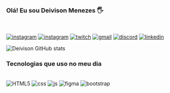 ### Olá! Eu sou Deivison Menezes 🖐️ 
<br>


[![instagram](https://img.shields.io/badge/PORTFÓLIO-D24939?style=for-the-badge&logo=Jenkins&logoColor=white)](https://deivisonmenezesdevs.000webhostapp.com/#_)
[![instagram](https://img.shields.io/badge/Instagram-E4405F?style=for-the-badge&logo=instagram&logoColor=white)](https://instagram.com/deivisonmenezes_)
[![twitch](https://img.shields.io/badge/Twitch-9146FF?style=for-the-badge&logo=twitch&logoColor=white)](https://twitch.tv/neguinhodacbx)
[![gmail](https://img.shields.io/badge/Gmail-D14836?style=for-the-badge&logo=gmail&logoColor=white)](https://mail.google.com/)
[![discord](https://img.shields.io/badge/Discord-7289DA?style=for-the-badge&logo=discord&logoColor=white)](https://discord.gg/XskvRjVb)
[![linkedin](https://img.shields.io/badge/LinkedIn-0077B5?style=for-the-badge&logo=linkedin&logoColor=white)](https://www.linkedin.com/in/deivison-silva-8230b022b/)

![Deivison GitHub stats](https://github-readme-stats.vercel.app/api?username=Deivison0208&show_icons=true&theme=dark)

### Tecnologias que uso no meu dia
<div style="display: inline_block"><br>
<img align="center" alt="HTML5" src="https://img.shields.io/badge/HTML5-E34F26?style=for-the-badge&logo=html5&logoColor=white">
<img align="center" alt="css" src="https://img.shields.io/badge/CSS3-1572B6?style=for-the-badge&logo=css3&logoColor=white">
<img align="center" alt="js" src="https://img.shields.io/badge/JavaScript-F7DF1E?style=for-the-badge&logo=javascript&logoColor=black">
<img align="center" alt="figma" src="https://img.shields.io/badge/Figma-F24E1E?style=for-the-badge&logo=figma&logoColor=white">
<img align="center" alt="bootstrap" src="https://img.shields.io/badge/Bootstrap-563D7C?style=for-the-badge&logo=bootstrap&logoColor=white">


</div>
